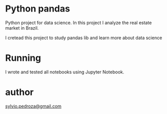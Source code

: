 # Python pandas
Python project for data science.
In this project I analyze the real estate market in Brazil.

I cretead this project to study pandas lib and learn more about data science

# Running
I wrote and tested all notebooks using Jupyter Notebook.

# author
sylvio.pedroza@gmail.com
